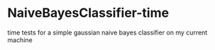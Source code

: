 # NaiveBayesClassifier-time
time tests for a simple gaussian naive bayes classifier on my current machine
